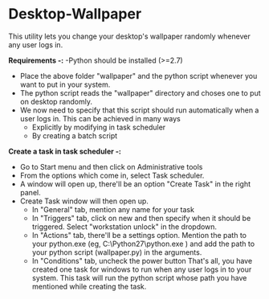 # Desktop-Wallpaper
This utility lets you change your desktop's wallpaper randomly whenever any user logs in.

**Requirements -:**
	-Python should be installed (>=2.7)

- Place the above folder "wallpaper" and the python script whenever you want to put in your system.
- The python script reads the "wallpaper" directory and choses one to put on desktop randomly. 
- We now need to specify that this script should run automatically when a user logs in. This can be achieved in many ways
	- Explicitly by modifying in task scheduler
	- By creating a batch script
	
**Create a task in task scheduler -:**
- Go to Start menu and then click on Administrative tools
- From the options which come in, select Task scheduler.
- A window will open up, there'll be an option "Create Task" in the right panel.
- Create Task window will then open up.
	- In "General" tab, mention any name for your task
	- In "Triggers" tab, click on new and then specify when it should be triggered. Select "workstation unlock" in the dropdown.
	- In "Actions" tab, there'll be a settings option. Mention the path to your python.exe (eg, C:\Python27\python.exe ) and add the path to your python script (wallpaper.py) in the arguments.
	- In "Conditions" tab, uncheck the power button
That's all, you have created one task for windows to run when any user logs in to your system. This task will run the python script whose path you have mentioned while creating the task.
